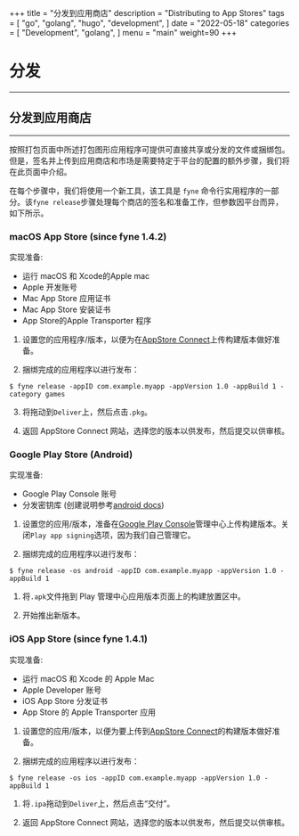 +++
title = "分发到应用商店"
description = "Distributing to App Stores"
tags = [
    "go",
    "golang",
    "hugo",
    "development",
]
date = "2022-05-18"
categories = [
    "Development",
    "golang",
]
menu = "main"
weight=90
+++
# 分发
---
## 分发到应用商店
---

按照打包页面中所述打包图形应用程序可提供可直接共享或分发的文件或捆绑包。但是，签名并上传到应用商店和市场是需要特定于平台的配置的额外步骤，我们将在此页面中介绍。

在每个步骤中，我们将使用一个新工具，该工具是 `fyne` 命令行实用程序的一部分。该`fyne release`步骤处理每个商店的签名和准备工作，但参数因平台而异，如下所示。
### macOS App Store (since fyne 1.4.2)

实现准备:

* 运行 macOS 和 Xcode的Apple mac 
* Apple 开发账号
* Mac App Store 应用证书
* Mac App Store 安装证书
* App Store的Apple Transporter 程序

1. 设置您的应用程序/版本，以便为在[AppStore Connect](https://appstoreconnect.apple.com)上传构建版本做好准备。

2. 捆绑完成的应用程序以进行发布：

```
$ fyne release -appID com.example.myapp -appVersion 1.0 -appBuild 1 -category games
```

3. 将拖动到`Deliver`上，然后点击`.pkg`。

4. 返回 AppStore Connect 网站，选择您的版本以供发布，然后提交以供审核。

### Google Play Store (Android)

实现准备:

* Google Play Console 账号
* 分发密钥库 (创建说明参考[android docs](https://developer.android.com/studio/publish/app-signing))

1. 设置您的应用/版本，准备在[Google Play Console](https://play.google.com/apps/publish)管理中心上传构建版本。关闭`Play app signing`选项，因为我们自己管理它。

2. 捆绑完成的应用程序以进行发布：

```
$ fyne release -os android -appID com.example.myapp -appVersion 1.0 -appBuild 1
```

1. 将`.apk`文件拖到 Play 管理中心应用版本页面上的构建放置区中。

2. 开始推出新版本。

### iOS App Store (since fyne 1.4.1)

实现准备:

* 运行 macOS 和 Xcode 的 Apple Mac
* Apple Developer 账号
* iOS App Store 分发证书
* App Store 的 Apple Transporter 应用

1. 设置您的应用/版本，以便为要上传到[AppStore Connect](https://appstoreconnect.apple.com)的构建版本做好准备。

2. 捆绑完成的应用程序以进行发布：

```
$ fyne release -os ios -appID com.example.myapp -appVersion 1.0 -appBuild 1
```

1. 将`.ipa`拖动到`Deliver`上，然后点击“交付”。

2. 返回 AppStore Connect 网站，选择您的版本以供发布，然后提交以供审核。
